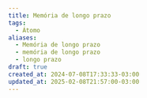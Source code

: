 ```yaml
---
title: Memória de longo prazo
tags:
  - Átomo
aliases:
  - Memória de longo prazo
  - memória de longo prazo
  - longo prazo
draft: true
created_at: 2024-07-08T17:33:33-03:00
updated_at: 2025-02-08T21:57:00-03:00
---
```

